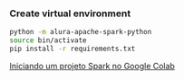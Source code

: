 ### Create virtual environment 

```bash
python -m alura-apache-spark-python
source bin/activate
pip install -r requirements.txt
```
[Iniciando um projeto Spark no Google Colab](https://www.alura.com.br/artigos/iniciando-projeto-spark-no-colab)
